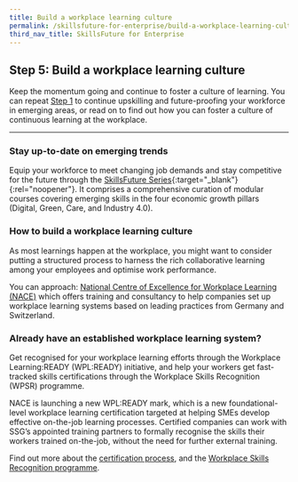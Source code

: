 ```yaml
---
title: Build a workplace learning culture
permalink: /skillsfuture-for-enterprise/build-a-workplace-learning-culture/
third_nav_title: SkillsFuture for Enterprise
---
```


## Step 5: Build a workplace learning culture

Keep the momentum going and continue to foster a culture of learning. You can repeat [Step 1](/skillsfuture-for-enterprise/understand-your-skills-needs/?src=rgp_skillsfuture_step5) to continue upskilling and future-proofing your workforce in emerging areas, or read on to find out how you can foster a culture of continuous learning at the workplace.  

----

### Stay up-to-date on emerging trends
Equip your workforce to meet changing job demands and stay competitive for the future through the [SkillsFuture Series](https://www.skillsfuture.gov.sg/series){:target="_blank"}{:rel="noopener"}.  It comprises a comprehensive curation of modular courses covering emerging skills in the four economic growth pillars (Digital, Green, Care, and Industry 4.0). 

### How to build a workplace learning culture 
As most learnings happen at the workplace, you might want to consider putting a structured process to harness the rich collaborative learning among your employees and optimise work performance. 

You can approach: [National Centre of Excellence for Workplace Learning (NACE)](/enterprisejobskills/programmes-and-initiatives/learn-at-the-workplace/national-centre-of-excellence-for-workplace-learning--nace-/) which offers training and consultancy to help companies set up workplace learning systems based on leading practices from Germany and Switzerland. 

### Already have an established workplace learning system?
Get recognised for your workplace learning efforts through the Workplace Learning:READY (WPL:READY) initiative, and help your workers get fast-tracked skills certifications through the Workplace Skills Recognition (WPSR) programme.

NACE is launching a new WPL:READY mark, which is a new foundational-level workplace learning certification targeted at helping SMEs develop effective on-the-job learning processes. Certified companies can work with SSG’s appointed training partners to formally recognise the skills their workers trained on-the-job, without the need for further external training.

Find out more about the [certification process](), and the [Workplace Skills Recognition programme]().

<script src="/jquery/jquery.min.js"></script>
<script src="/jquery/bp-menu-new-tab.js"></script>
